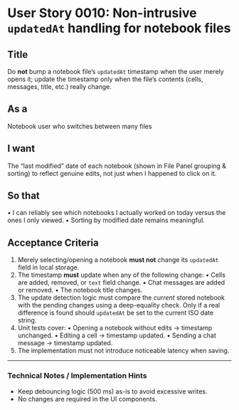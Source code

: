 # User Story 0010: Non-intrusive `updatedAt` handling for notebook files

## Title

Do **not** bump a notebook file’s `updatedAt` timestamp when the user merely opens it; update the timestamp only when the file’s contents (cells, messages, title, etc.) really change.

## As a

Notebook user who switches between many files

## I want

The “last modified” date of each notebook (shown in File Panel grouping & sorting) to reflect genuine edits, not just when I happened to click on it.

## So that

• I can reliably see which notebooks I actually worked on today versus the ones I only viewed.
• Sorting by modified date remains meaningful.

## Acceptance Criteria

1. Merely selecting/opening a notebook **must not** change its `updatedAt` field in local storage.
2. The timestamp **must** update when any of the following change:
   • Cells are added, removed, or `text` field change.
   • Chat messages are added or removed.
   • The notebook title changes.
3. The update detection logic must compare the _current_ stored notebook with the pending changes using a deep-equality check. Only if a real difference is found should `updatedAt` be set to the current ISO date string.
4. Unit tests cover:
   • Opening a notebook without edits → timestamp unchanged.
   • Editing a cell → timestamp updated.
   • Sending a chat message → timestamp updated.
5. The implementation must not introduce noticeable latency when saving.

---

### Technical Notes / Implementation Hints

- Keep debouncing logic (500 ms) as-is to avoid excessive writes.
- No changes are required in the UI components.
